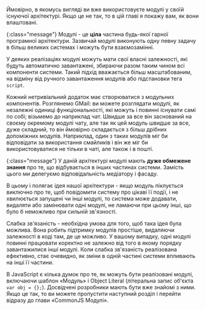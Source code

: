 <!-- ### Теорія модулів -->

Ймовірно, в якомусь вигляді ви вже використовуєте модулі у своїй існуючої
архітектурі. Якщо це не так, то в цій главі я покажу вам, як вони влаштовані.

{:class="message"}
Модулі - це **ціла** частина будь-якої гарної програмної архітектури. Зазвичай
модулі виконують одну певну задачу в більш великих системах і можуть бути
взаємозамінні.

У деяких реалізаціях модулі можуть мати свої власні залежності, які
будуть автоматично завантажені, збираючи разом таким чином всі компоненти
системи. Такий підхід вважається більш масштабованим, на відміну від ручного
завантаження модулів або підстановки тега `script`.

Кожний нетривіальний додаток має створюватися з модульних компонентів.
Розглянемо GMail: ви можете розглядати модулі, як незалежні одиниці
функціональності, які можуть і повинні існувати самі по собі; візьмемо до
наприклад чат. Швидше за все він заснований на своєму окремому модулі чату, але так як
цей модуль швидше за все, дуже складний, то він ймовірно складається з більш дрібних
допоміжних модулів. Наприклад, один з таких модулів міг би відповідати за
використання смайликів і він же міг би використовуватися не тільки в чаті, але також
і в пошті.

{:class="message"}
У даній архітектурі модулі мають **дуже обмежене знання** про те, що
відбувається в інших частинах системи. Замість цього ми делегуємо відповідальність
медіатору і фасаду.

В цьому і полягає ідея нашої архітектури - якщо модуль піклується виключно
про те, щоб повідомити систему про цікаві її події, і не хвилюється
запущені чи інші модулі, то система може додавати, видаляти або замінювати одні
модулі, не ламаючи при цьому інші, що було б неможливо при сильній зв'язності.

Слабка зв'язаність - необхідна умова для того, щоб така ідея була можлива.
Вона робить підтримку модулів простіше, видаляючи залежності в коді там, де це можливо.
У вашому випадку, одні модулі повинні працювати коректно не залежно від того в
якому порядку завантажилися інші модулі. Коли слабка зв'язаність реалізована
ефективно, стає очевидно, як зміни в одній частині системи впливають на інші її частини.

В JavaScript є кілька думок про те, як можуть бути реалізовані модулі, включаючи
шаблон «Модуль» і Object Literal (літеральна запис об'єкта `var obj = {};`).
Досвідчені розробники мають бути вже знайомі з ними. Якщо це так, то ви можете
пропустити наступний розділ і перейти відразу до глави «CommonJS Модулі».